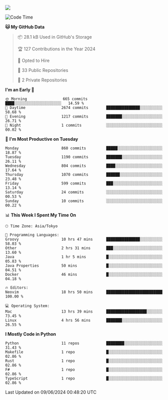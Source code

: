 ![](https://komarev.com/ghpvc/?username=kitagawa-hr)

<!--START_SECTION:waka-->
![Code Time](http://img.shields.io/badge/Code%20Time-864%20hrs%2035%20mins-blue)

**🐱 My GitHub Data** 

> 📦 28.1 kB Used in GitHub's Storage 
 > 
> 🏆 127 Contributions in the Year 2024
 > 
> 💼 Opted to Hire
 > 
> 📜 33 Public Repositories 
 > 
> 🔑 2 Private Repositories 
 > 
**I'm an Early 🐤** 

```text
🌞 Morning                665 commits         ████░░░░░░░░░░░░░░░░░░░░░   14.59 % 
🌆 Daytime                2674 commits        ███████████████░░░░░░░░░░   58.68 % 
🌃 Evening                1217 commits        ███████░░░░░░░░░░░░░░░░░░   26.71 % 
🌙 Night                  1 commits           ░░░░░░░░░░░░░░░░░░░░░░░░░   00.02 % 
```
📅 **I'm Most Productive on Tuesday** 

```text
Monday                   860 commits         █████░░░░░░░░░░░░░░░░░░░░   18.87 % 
Tuesday                  1190 commits        ███████░░░░░░░░░░░░░░░░░░   26.11 % 
Wednesday                804 commits         ████░░░░░░░░░░░░░░░░░░░░░   17.64 % 
Thursday                 1070 commits        ██████░░░░░░░░░░░░░░░░░░░   23.48 % 
Friday                   599 commits         ███░░░░░░░░░░░░░░░░░░░░░░   13.14 % 
Saturday                 24 commits          ░░░░░░░░░░░░░░░░░░░░░░░░░   00.53 % 
Sunday                   10 commits          ░░░░░░░░░░░░░░░░░░░░░░░░░   00.22 % 
```


📊 **This Week I Spent My Time On** 

```text
🕑︎ Time Zone: Asia/Tokyo

💬 Programming Languages: 
Groovy                   10 hrs 47 mins      ███████████████░░░░░░░░░░   58.03 % 
Other                    2 hrs 31 mins       ███░░░░░░░░░░░░░░░░░░░░░░   13.60 % 
Java                     1 hr 5 mins         █░░░░░░░░░░░░░░░░░░░░░░░░   05.83 % 
Java Properties          50 mins             █░░░░░░░░░░░░░░░░░░░░░░░░   04.51 % 
Docker                   46 mins             █░░░░░░░░░░░░░░░░░░░░░░░░   04.18 % 

🔥 Editors: 
Neovim                   18 hrs 50 mins      █████████████████████████   100.00 % 

💻 Operating System: 
Mac                      13 hrs 39 mins      ██████████████████░░░░░░░   73.45 % 
Linux                    4 hrs 56 mins       ███████░░░░░░░░░░░░░░░░░░   26.55 % 
```

**I Mostly Code in Python** 

```text
Python                   11 repos            ████████░░░░░░░░░░░░░░░░░   31.43 % 
Makefile                 1 repo              █░░░░░░░░░░░░░░░░░░░░░░░░   02.86 % 
Rust                     1 repo              █░░░░░░░░░░░░░░░░░░░░░░░░   02.86 % 
F#                       1 repo              █░░░░░░░░░░░░░░░░░░░░░░░░   02.86 % 
TypeScript               1 repo              █░░░░░░░░░░░░░░░░░░░░░░░░   02.86 % 
```




 Last Updated on 09/06/2024 00:48:20 UTC
<!--END_SECTION:waka-->
